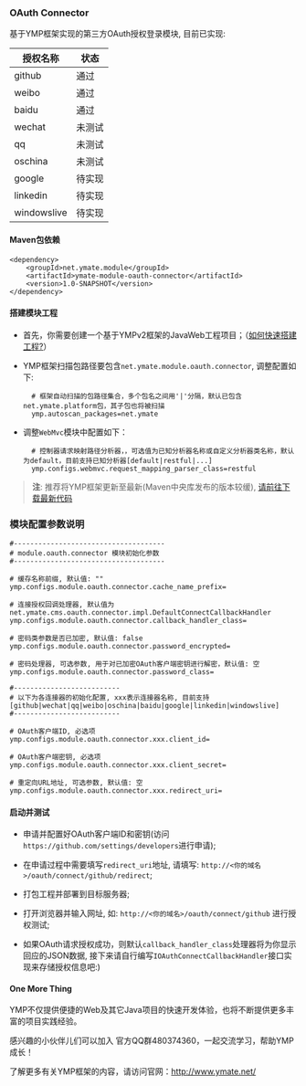### OAuth Connector

基于YMP框架实现的第三方OAuth授权登录模块, 目前已实现:

|授权名称|状态|
|---|---|
|github|通过|
|weibo|通过|
|baidu|通过|
|wechat|未测试|
|qq|未测试|
|oschina|未测试|
|google|待实现|
|linkedin|待实现|
|windowslive|待实现|

#### Maven包依赖

    <dependency>
        <groupId>net.ymate.module</groupId>
        <artifactId>ymate-module-oauth-connector</artifactId>
        <version>1.0-SNAPSHOT</version>
    </dependency>


#### 搭建模块工程

- 首先，你需要创建一个基于YMPv2框架的JavaWeb工程项目；（[如何快速搭建工程?](http://git.oschina.net/suninformation/ymate-platform-v2/wikis/Quickstart_New)）

- YMP框架扫描包路径要包含`net.ymate.module.oauth.connector`, 调整配置如下:

        # 框架自动扫描的包路径集合，多个包名之间用'|'分隔，默认已包含net.ymate.platform包，其子包也将被扫描
        ymp.autoscan_packages=net.ymate

- 调整`WebMvc`模块中配置如下：

        # 控制器请求映射路径分析器，，可选值为已知分析器名称或自定义分析器类名称，默认为default，目前支持已知分析器[default|restful|...]
        ymp.configs.webmvc.request_mapping_parser_class=restful

> **注**: 推荐将YMP框架更新至最新(Maven中央库发布的版本较缓), [请前往下载最新代码](https://github.com/suninformation/ymate-platform-v2)  

### 模块配置参数说明

    #-------------------------------------
    # module.oauth.connector 模块初始化参数
    #-------------------------------------
    
    # 缓存名称前缀, 默认值: ""
    ymp.configs.module.oauth.connector.cache_name_prefix=
    
    # 连接授权回调处理器, 默认值为net.ymate.cms.oauth.connector.impl.DefaultConnectCallbackHandler
    ymp.configs.module.oauth.connector.callback_handler_class=
    
    # 密码类参数是否已加密, 默认值: false
    ymp.configs.module.oauth.connector.password_encrypted=
    
    # 密码处理器, 可选参数, 用于对已加密OAuth客户端密钥进行解密，默认值: 空
    ymp.configs.module.oauth.connector.password_class=
    
    #--------------------------
    # 以下为各连接器的初始化配置, xxx表示连接器名称, 目前支持[github|wechat|qq|weibo|oschina|baidu|google|linkedin|windowslive]
    #--------------------------
    
    # OAuth客户端ID, 必选项
    ymp.configs.module.oauth.connector.xxx.client_id=
    
    # OAuth客户端密钥, 必选项
    ymp.configs.module.oauth.connector.xxx.client_secret=
    
    # 重定向URL地址, 可选参数, 默认值: 空
    ymp.configs.module.oauth.connector.xxx.redirect_uri=

#### 启动并测试

- 申请并配置好OAuth客户端ID和密钥(访问`https://github.com/settings/developers`进行申请);

- 在申请过程中需要填写`redirect_uri`地址, 请填写: `http://<你的域名>/oauth/connect/github/redirect`;

- 打包工程并部署到目标服务器;

- 打开浏览器并输入网址, 如: `http://<你的域名>/oauth/connect/github` 进行授权测试;

- 如果OAuth请求授权成功，则默认`callback_handler_class`处理器将为你显示回应的JSON数据, 接下来请自行编写`IOAuthConnectCallbackHandler`接口实现来存储授权信息吧:)

#### One More Thing

YMP不仅提供便捷的Web及其它Java项目的快速开发体验，也将不断提供更多丰富的项目实践经验。

感兴趣的小伙伴儿们可以加入 官方QQ群480374360，一起交流学习，帮助YMP成长！

了解更多有关YMP框架的内容，请访问官网：http://www.ymate.net/